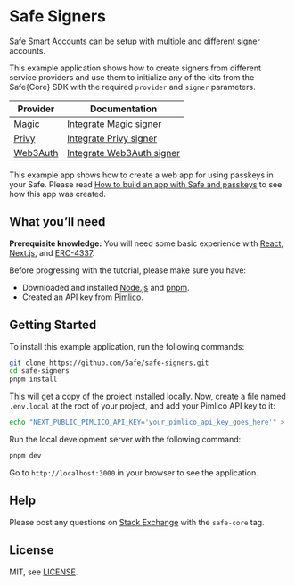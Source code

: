 # Safe Signers

Safe Smart Accounts can be setup with multiple and different signer accounts.

This example application shows how to create signers from different service providers and use them to initialize any of the kits from the Safe{Core} SDK with the required `provider` and `signer` parameters.

| Provider | Documentation |
| -------- | ------- |
| [Magic](https://magic.link)     | [Integrate Magic signer](https://docs.safe.global/sdk/signers/magic) |
| [Privy](https://privy.io)       | [Integrate Privy signer](https://docs.safe.global/sdk/signers/privy) |
| [Web3Auth](https://web3auth.io) | [Integrate Web3Auth signer](https://docs.safe.global/sdk/signers/web3auth) |






This example app shows how to create a web app for using passkeys in your Safe. Please read [How to build an app with Safe and passkeys](https://docs.safe.global/home/passkeys-tutorials/safe-passkeys-tutorial) to see how this app was created.

## What you’ll need

**Prerequisite knowledge:** You will need some basic experience with [React](https://react.dev/learn), [Next.js](https://nextjs.org/docs), and [ERC-4337](https://docs.safe.global/home/4337-overview).

Before progressing with the tutorial, please make sure you have:

- Downloaded and installed [Node.js](https://nodejs.org/en/download/package-manager) and [pnpm](https://pnpm.io/installation).
- Created an API key from [Pimlico](https://www.pimlico.io/).




## Getting Started

To install this example application, run the following commands:

```bash
git clone https://github.com/5afe/safe-signers.git
cd safe-signers
pnpm install
```

This will get a copy of the project installed locally. Now, create a file named `.env.local` at the root of your project, and add your Pimlico API key to it:

```bash
echo "NEXT_PUBLIC_PIMLICO_API_KEY='your_pimlico_api_key_goes_here'" > .env.local
```

Run the local development server with the following command:

```bash
pnpm dev
```

Go to `http://localhost:3000` in your browser to see the application.

## Help

Please post any questions on [Stack Exchange](https://ethereum.stackexchange.com/questions/tagged/safe-core) with the `safe-core` tag.

## License

MIT, see [LICENSE](LICENSE).

